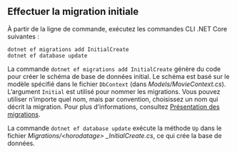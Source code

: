 <a name="cli"></a>
## <a name="perform-initial-migration"></a>Effectuer la migration initiale

À partir de la ligne de commande, exécutez les commandes CLI .NET Core suivantes :

```console
dotnet ef migrations add InitialCreate
dotnet ef database update
```

La commande `dotnet ef migrations add InitialCreate` génère du code pour créer le schéma de base de données initial. Le schéma est basé sur le modèle spécifié dans le fichier `DbContext` (dans *Models/MovieContext.cs*). L’argument `Initial` est utilisé pour nommer les migrations. Vous pouvez utiliser n’importe quel nom, mais par convention, choisissez un nom qui décrit la migration. Pour plus d’informations, consultez [Présentation des migrations](xref:data/ef-mvc/migrations#introduction-to-migrations).

La commande `dotnet ef database update` exécute la méthode `Up` dans le fichier *Migrations/\<horodatage> _InitialCreate.cs*, ce qui crée la base de données.
